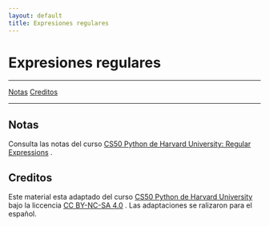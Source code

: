 ```yaml
---
layout: default
title: Expresiones regulares
---
```


# Expresiones regulares

***
[Notas](#notas)
[Creditos](#creditos)

***

## Notas

Consulta las notas del curso 
[CS50 Python de Harvard University: Regular Expressions](https://cs50.harvard.edu/python/2022/weeks/7/)
.

## Creditos

Este material esta adaptado del curso 
[CS50 Python de Harvard University](https://cs50.harvard.edu/python/2022/)
 bajo la liccencia 
[CC BY-NC-SA 4.0](https://cs50.harvard.edu/python/2022/license/)
.
Las adaptaciones se ralizaron para el español.


